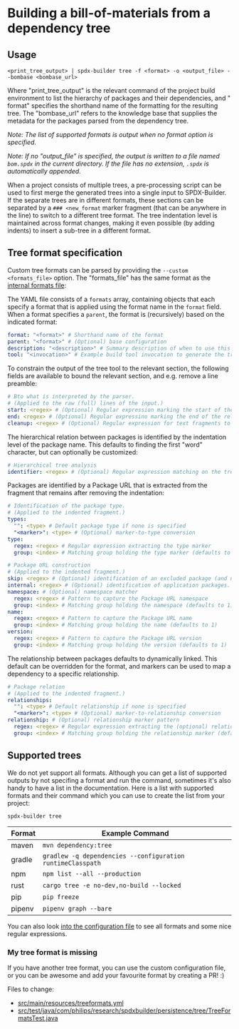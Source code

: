 # Building a bill-of-materials from a dependency tree

## Usage

```shell
<print_tree_output> | spdx-builder tree -f <format> -o <output_file> --bombase <bombase_url>
```

Where "print_tree_output" is the relevant command of the project build
environment to list the hierarchy of packages and their dependencies, and "
format" specifies the shorthand name of the formatting for the resulting tree.
The "bombase_url" refers to the knowledge base that supplies the metadata for
the packages parsed from the dependency tree.

_Note: The list of supported formats is output when no format option is
specified._

_Note: If no "output_file" is specified, the output is written to a file named
`bom.spdx` in the current directory. If the file has no extension, `.spdx`
is automatically appended._

When a project consists of multiple trees, a pre-processing script can be used
to first merge the generated trees into a single input to SPDX-Builder. If the
separate trees are in different formats, these sections can be separated by
a `### <new_format` marker fragment (that can be anywhere in the line) to switch
to a different tree format. The tree indentation level is maintained across
format changes, making it even possible (by adding indents) to insert a sub-tree
in a different format.

## Tree format specification

Custom tree formats can be parsed by providing the `--custom <formats_file>`
option. The "formats_file" has the same format as
the [internal formats file](../src/main/resources/treeformats.yml):

The YAML file consists of a `formats` array, containing objects that each
specify a format that is applied using the format name in the `format` field.
When a format specifies a `parent`, the format is (recursively) based on the
indicated format:

```yaml
format: "<format>" # Shorthand name of the format
parent: "<format>" # (Optional) base configuration
description: "<description>" # Summary description of when to use this format
tool: "<invocation>" # Example build tool invocation to generate the tree output
```

To constrain the output of the tree tool to the relevant section, the following
fields are available to bound the relevant section, and e.g. remove a line
preamble:

```yaml
# Bto what is interpreted by the parser.
# (Applied to the raw (full) lines of the input.)
start: <regex> # (Optional) Regular expression marking the start of the relevant tree
end: <regex> # (Optional) Regular expressino marking the end of the relevant tree
cleanup: <regex> # (Optional) Regular expression for text fragments to be removed prior to parsing
```

The hierarchical relation between packages is identified by the indentation
level of the package name. This defaults to finding the first "word" character,
but can optionally be customized:

```yaml
# Hierarchical tree analysis
identifier: <regex> # (Optional) Regular expression matching on the tree indent position.
```

Packages are identified by a Package URL that is extracted from the fragment
that remains after removing the indentation:

```yaml
# Identification of the package type.
# (Applied to the indented fragment.)
types:
  "": <type> # Default package type if none is specified
  "<marker>": <type> # (Optional) marker-to-type conversion
type:
  regex: <regex> # Regular expression extracting the type marker 
  group: <index> # Matching group holding the type marker (defaults to 1)

# Package URL construction
# (Applied to the indented fragment.)
skip: <regex> # (Optional) identification of an excluded package (and nested subpackages).
internal: <regex> # (Optional) identification of application packages.
namespace: # (Optional) namespace matcher
  regex: <regex> # Pattern to capture the Package URL namespace
  group: <index> # Matching group holding the namespace (defaults to 1)
name:
  regex: <regex> # Pattern to capture the Package URL name
  group: <index> # Matching group holding the name (defaults to 1)
version:
  regex: <regex> # Pattern to capture the Package URL version 
  group: <index> # Matching group holding the version (defaults to 1)
```

The relationship between packages defaults to dynamically linked. This default
can be overridden for the format, and markers can be used to map a dependency to
a specific relationship.

```yaml
# Package relation
# (Applied to the indented fragment.)
relationships:
  "": <type> # Default relationship if none is specified
  "<marker>": <type> # (Optional) marker-to-relationship conversion
relationship: # (Optional) relationship marker pattern 
  regex: <regex> # Regular expression extracting the (optional) relationship marker 
  group: <index> # Matching group holding the relationship marker (defaults to 1)
```

## Supported trees

We do not yet support all formats. Although you can get a list of supported outputs by not specifing a format and run the command, sometimes it's also handy to have a list in the documentation. Here is a list with supported formats and their command which you can use to create the list from your project:

```shell
spdx-builder tree
```

| Format | Example Command                                            |
| ------ | ---------------------------------------------------------- |
| maven  | `mvn dependency:tree`                                      |
| gradle | `gradlew -q dependencies --configuration runtimeClasspath` |
| npm    | `npm list --all --production`                              |
| rust   | `cargo tree -e no-dev,no-build --locked`                   |
| pip    | `pip freeze`                                               |
| pipenv | `pipenv graph --bare`                                      |

You can also look [into the configuration file](../src/main/resources/treeformats.yml) to see all formats and some nice regular expressions. 

### My tree format is missing
If you have another tree format, you can use the custom configuration file, or you can be awesome and add your favourite format by creating a PR! :)

Files to change:
- [src/main/resources/treeformats.yml](../src/main/resources/treeformats.yml)
- [src/test/java/com/philips/research/spdxbuilder/persistence/tree/TreeFormatsTest.java](../src/test/java/com/philips/research/spdxbuilder/persistence/tree/TreeFormatsTest.java)
